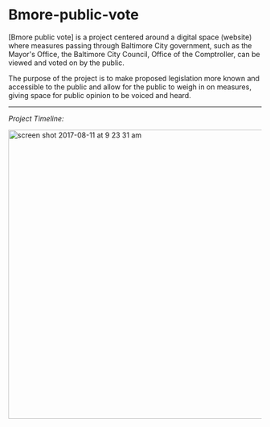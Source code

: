 # Bmore-public-vote
[Bmore public vote] is a project centered around a digital space (website) where measures passing through Baltimore City government, such as the Mayor's Office, the Baltimore City Council, Office of the Comptroller, can be viewed and voted on by the public.
  
The purpose of the project is to make proposed legislation more known and accessible to the public and allow for the public to weigh in on measures, giving space for public opinion to be voiced and heard.

----

*Project Timeline:*

<img width="575" alt="screen shot 2017-08-11 at 9 23 31 am" src="https://user-images.githubusercontent.com/13442896/29214957-21d5719a-7e77-11e7-9994-88d2cd320c44.png">
